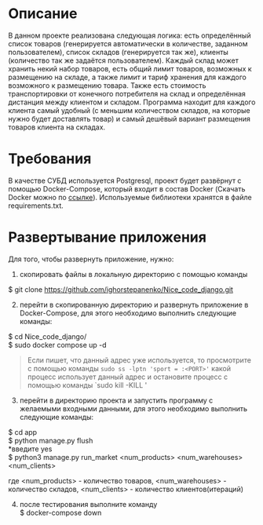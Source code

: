 # Описание

В данном проекте реализована следующая логика: есть определённый список товаров (генерируется автоматически в количестве, заданном пользователем), список складов (генерируется так же), клиенты (количество так же задаётся пользователем). Каждый склад может хранить некий набор товаров, есть общий лимит товаров, возможных к размещению на складе, а также лимит и тариф хранения для каждого возможного к размещению товара. Также есть стоимость транспортировки от конечного потребителя на склад и определённая дистанция между клиентом и складом.
Программа находит для каждого клиента самый удобный (с меньшим количеством складов, на которые нужно будет доставлять товар) и самый дешёвый вариант размещения товаров клиента на складах.

# Требования

В качестве СУБД используется Postgresql, проект будет развёрнут с помощью Docker-Compose, который входит в состав Docker (Скачать Docker можно по [ссылке](https://docs.docker.com/get-docker/)). Используемые библиотеки хранятся в файле requirements.txt.

# Развертывание приложения

Для того, чтобы развернуть приложение, нужно:

1) скопировать файлы в локальную директорию с помощью команды

  $ git clone https://github.com/ighorstepanenko/Nice_code_django.git

2) перейти в скопированную директорию и развернуть приложение в Docker-Compose, для этого необходимо выполнить следующие команды:

  $ cd Nice_code_django/  
  $ sudo docker compose up -d

> Если пишет, что данный адрес уже используется, то просмотрите с помощью команды `sudo ss -lptn 'sport = :<PORT>'` какой процесс использует данный адрес и остановите процесс с помощью команды `sudo kill -KILL <PID>'

3) перейти в директорию проекта и запустить программу с желаемыми входными данными, для этого необходимо выполнить следующие команды:

  $ cd app  
  $ python manage.py flush  
 *введите yes    
  $ python3 manage.py run_market <num_products> <num_warehouses> <num_clients>

где <num_products> - количество товаров, <num_warehouses> - количество складов, <num_clients> - количество клиентов(итераций)

4) после тестирования выполните команду  
  $ docker-compose down  


